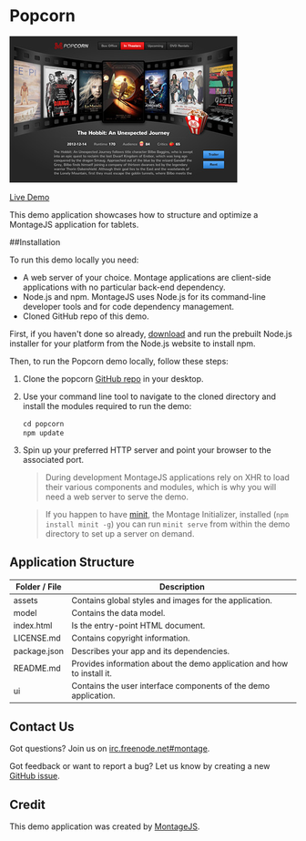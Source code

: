 Popcorn
===============

![Screenshot](assets/image/screenshot.jpg)

[Live Demo](http://montagejs.org/apps/popcorn/)

This demo application showcases how to structure and optimize a MontageJS application for tablets.

##Installation

To run this demo locally you need:

* A web server of your choice. Montage applications are client-side applications with no particular back-end dependency.
* Node.js and npm. MontageJS uses Node.js for its command-line developer tools and for code dependency management.
* Cloned GitHub repo of this demo.

First, if you haven't done so already, [download](http://nodejs.org/download/) and run the prebuilt Node.js installer for your platform from the Node.js website to install npm.

Then, to run the Popcorn demo locally, follow these steps:

1. Clone the popcorn [GitHub repo](https://github.com/montagejs/popcorn) in your desktop.

2. Use your command line tool to navigate to the cloned directory and install the modules required to run the demo:
        
   ```
   cd popcorn
   npm update
   ```
    
3. Spin up your preferred HTTP server and point your browser to the associated port.

    > During development MontageJS applications rely on XHR to load their various components and modules, which is why you will need a web server to serve the demo.

    > If you happen to have [minit](https://github.com/montagejs/minit), the Montage Initializer, installed (`npm install minit -g`) you can run `minit serve` from within the demo directory to set up a server on demand.


## Application Structure

Folder / File | Description |
------------ | ------------- 
assets | Contains global styles and images for the application.
model | Contains the data model.
index.html | Is the entry-point HTML document.
LICENSE.md | Contains copyright information.
package.json | Describes your app and its dependencies.
README.md | Provides information about the demo application and how to install it.
ui | Contains the user interface components of the demo application.

## Contact Us

Got questions? Join us on [irc.freenode.net#montage](http://webchat.freenode.net/?channels=montage).

Got feedback or want to report a bug? Let us know by creating a new [GitHub issue](https://github.com/montagejs/popcorn).

## Credit

This demo application was created by [MontageJS](http://montagejs.org).

